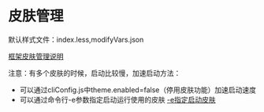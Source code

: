 # 皮肤管理

默认样式文件：index.less,modifyVars.json

[框架皮肤管理说明](/docs/vue/theme.html)

注意：有多个皮肤的时候，启动比较慢，加速启动方法：

- 可以通过cliConfig.js中theme.enabled=false（停用皮肤功能）加速启动速度
- 可以通过命令行-e参数指定启动运行使用的皮肤 [-e指定启动皮肤](/docs/vue/cli/tools.html#编译皮肤)